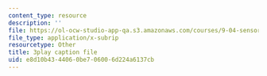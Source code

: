 ```yaml
---
content_type: resource
description: ''
file: https://ol-ocw-studio-app-qa.s3.amazonaws.com/courses/9-04-sensory-systems-fall-2013/e8d10b4344060be706006d224a6137cb_A11axifKMtQ.srt
file_type: application/x-subrip
resourcetype: Other
title: 3play caption file
uid: e8d10b43-4406-0be7-0600-6d224a6137cb
---
```

